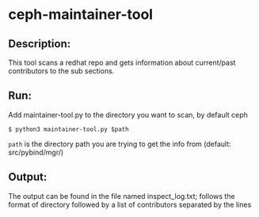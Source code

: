 # ceph-maintainer-tool

## Description:
This tool scans a redhat repo and gets information about current/past contributors to the sub sections.


## Run:
Add maintainer-tool.py to the directory you want to scan, by default ceph

```
$ python3 maintainer-tool.py $path
```

`path` is the directory path you are trying to get the info from (default: src/pybind/mgr/)


## Output:
The output can be found in the file named inspect_log.txt; follows the format of directory followed by a list of contributors separated by the lines